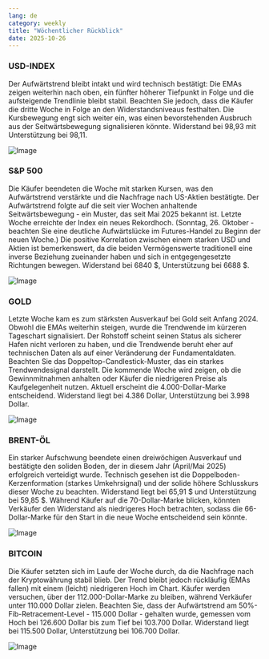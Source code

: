 ```yaml
---
lang: de
category: weekly
title: "Wöchentlicher Rückblick"
date: 2025-10-26
---
```


### USD-INDEX

Der Aufwärtstrend bleibt intakt und wird technisch bestätigt: Die EMAs zeigen weiterhin nach oben, ein fünfter höherer Tiefpunkt in Folge und die aufsteigende Trendlinie bleibt stabil. Beachten Sie jedoch, dass die Käufer die dritte Woche in Folge an den Widerstandsniveaus festhalten. Die Kursbewegung engt sich weiter ein, was einen bevorstehenden Ausbruch aus der Seitwärtsbewegung signalisieren könnte. Widerstand bei 98,93 mit Unterstützung bei 98,11.

![Image](https://markleighedu.github.io/img/Oct-2025/26-Oct-2025/usdindex.jpg)

### S&P 500

Die Käufer beendeten die Woche mit starken Kursen, was den Aufwärtstrend verstärkte und die Nachfrage nach US-Aktien bestätigte. Der Aufwärtstrend folgte auf die seit vier Wochen anhaltende Seitwärtsbewegung - ein Muster, das seit Mai 2025 bekannt ist. Letzte Woche erreichte der Index ein neues Rekordhoch. (Sonntag, 26. Oktober - beachten Sie eine deutliche Aufwärtslücke im Futures-Handel zu Beginn der neuen Woche.) Die positive Korrelation zwischen einem starken USD und Aktien ist bemerkenswert, da die beiden Vermögenswerte traditionell eine inverse Beziehung zueinander haben und sich in entgegengesetzte Richtungen bewegen. Widerstand bei 6840 $, Unterstützung bei 6688 $.

![Image](https://markleighedu.github.io/img/Oct-2025/26-Oct-2025/sp500.jpg)

### GOLD

Letzte Woche kam es zum stärksten Ausverkauf bei Gold seit Anfang 2024. Obwohl die EMAs weiterhin steigen, wurde die Trendwende im kürzeren Tageschart signalisiert. Der Rohstoff scheint seinen Status als sicherer Hafen nicht verloren zu haben, und die Trendwende beruht eher auf technischen Daten als auf einer Veränderung der Fundamentaldaten. Beachten Sie das Doppeltop-Candlestick-Muster, das ein starkes Trendwendesignal darstellt. Die kommende Woche wird zeigen, ob die Gewinnmitnahmen anhalten oder Käufer die niedrigeren Preise als Kaufgelegenheit nutzen. Aktuell erscheint die 4.000-Dollar-Marke entscheidend. Widerstand liegt bei 4.386 Dollar, Unterstützung bei 3.998 Dollar.

![Image](https://markleighedu.github.io/img/Oct-2025/26-Oct-2025/gold.jpg)

### BRENT-ÖL

Ein starker Aufschwung beendete einen dreiwöchigen Ausverkauf und bestätigte den soliden Boden, der in diesem Jahr (April/Mai 2025) erfolgreich verteidigt wurde. Technisch gesehen ist die Doppelboden-Kerzenformation (starkes Umkehrsignal) und der solide höhere Schlusskurs dieser Woche zu beachten. Widerstand liegt bei 65,91 $ und Unterstützung bei 59,85 $. Während Käufer auf die 70-Dollar-Marke blicken, könnten Verkäufer den Widerstand als niedrigeres Hoch betrachten, sodass die 66-Dollar-Marke für den Start in die neue Woche entscheidend sein könnte.

![Image](https://markleighedu.github.io/img/Oct-2025/26-Oct-2025/brentoil.jpg)

### BITCOIN

Die Käufer setzten sich im Laufe der Woche durch, da die Nachfrage nach der Kryptowährung stabil blieb. Der Trend bleibt jedoch rückläufig (EMAs fallen) mit einem (leicht) niedrigeren Hoch im Chart. Käufer werden versuchen, über der 112.000-Dollar-Marke zu bleiben, während Verkäufer unter 110.000 Dollar zielen. Beachten Sie, dass der Aufwärtstrend am 50%-Fib-Retracement-Level - 115.000 Dollar - gehalten wurde, gemessen vom Hoch bei 126.600 Dollar bis zum Tief bei 103.700 Dollar. Widerstand liegt bei 115.500 Dollar, Unterstützung bei 106.700 Dollar.

![Image](https://markleighedu.github.io/img/Oct-2025/26-Oct-2025/bitcoin.jpg)

